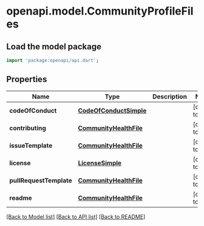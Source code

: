 # openapi.model.CommunityProfileFiles

## Load the model package
```dart
import 'package:openapi/api.dart';
```

## Properties
Name | Type | Description | Notes
------------ | ------------- | ------------- | -------------
**codeOfConduct** | [**CodeOfConductSimple**](CodeOfConductSimple.md) |  | [default to null]
**contributing** | [**CommunityHealthFile**](CommunityHealthFile.md) |  | [default to null]
**issueTemplate** | [**CommunityHealthFile**](CommunityHealthFile.md) |  | [default to null]
**license** | [**LicenseSimple**](LicenseSimple.md) |  | [default to null]
**pullRequestTemplate** | [**CommunityHealthFile**](CommunityHealthFile.md) |  | [default to null]
**readme** | [**CommunityHealthFile**](CommunityHealthFile.md) |  | [default to null]

[[Back to Model list]](../README.md#documentation-for-models) [[Back to API list]](../README.md#documentation-for-api-endpoints) [[Back to README]](../README.md)


